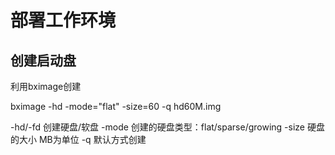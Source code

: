 # 部署工作环境

## 创建启动盘

利用bximage创建

bximage -hd -mode="flat" -size=60 -q hd60M.img

-hd/-fd 创建硬盘/软盘
-mode 创建的硬盘类型：flat/sparse/growing
-size 硬盘的大小 MB为单位
-q 默认方式创建

